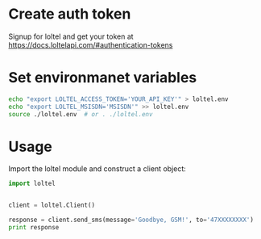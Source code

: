 Create auth token
===================

Signup for loltel and get your token at https://docs.loltelapi.com/#authentication-tokens


Set environmanet variables
==========================

```bash
echo "export LOLTEL_ACCESS_TOKEN='YOUR_API_KEY'" > loltel.env
echo "export LOLTEL_MSISDN='MSISDN'" >> loltel.env
source ./loltel.env  # or . ./loltel.env
```


Usage
======

Import the loltel module and construct a client object:

```python
import loltel


client = loltel.Client()
```


```python
response = client.send_sms(message='Goodbye, GSM!', to='47XXXXXXXX')
print response
```

